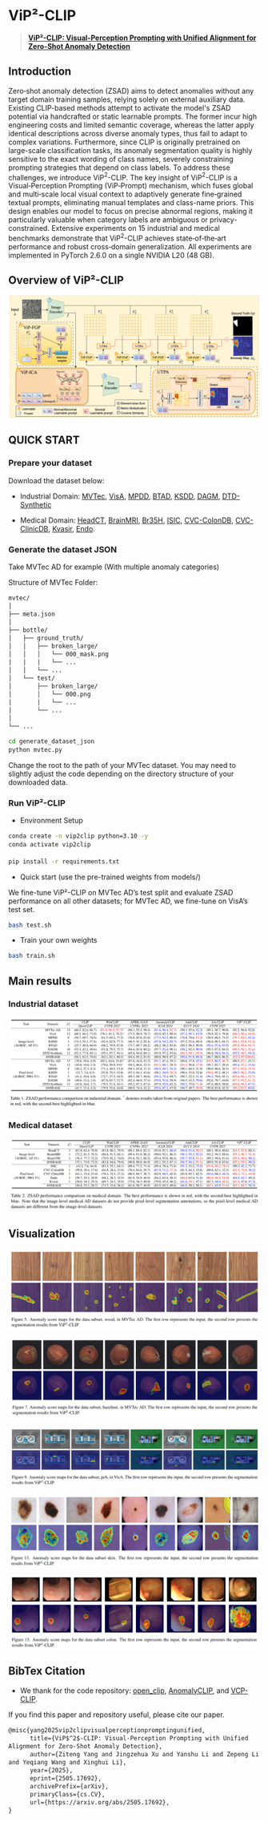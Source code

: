 # ViP²-CLIP
> [**ViP²-CLIP: Visual-Perception Prompting with Unified Alignment for Zero-Shot Anomaly Detection**](https://arxiv.org/pdf/2505.17692v3)

## Introduction 
Zero‑shot anomaly detection (ZSAD) aims to detect anomalies without any target domain training samples, relying solely on external auxiliary data. Existing CLIP-based methods attempt to activate the model's ZSAD potential via handcrafted or static learnable prompts. The former incur high engineering costs and limited semantic coverage, whereas the latter apply identical descriptions across diverse anomaly types, thus fail to adapt to complex variations. Furthermore, since CLIP is originally pretrained on large-scale classification tasks, its anomaly segmentation quality is highly sensitive to the exact wording of class names, severely constraining prompting strategies that depend on class labels. To address these challenges, we introduce ViP$^{2}$-CLIP. The key insight of ViP$^{2}$-CLIP is a Visual‑Perception Prompting (ViP‑Prompt) mechanism, which fuses global and multi‑scale local visual context to adaptively generate fine‑grained textual prompts, eliminating manual templates and class-name priors. This design enables our model to focus on precise abnormal regions, making it particularly valuable when category labels are ambiguous or privacy-constrained. Extensive experiments on 15 industrial and medical benchmarks demonstrate that ViP$^{2}$-CLIP achieves state‑of‑the‑art performance and robust cross‑domain generalization. All experiments are implemented in PyTorch 2.6.0 on a single NVIDIA L20 (48 GB).

## Overview of ViP²-CLIP
![overview](./assets/overall.png)

## QUICK START

### Prepare your dataset
Download the dataset below:

* Industrial Domain:
[MVTec](https://www.mvtec.com/company/research/datasets/mvtec-ad), [VisA](https://github.com/amazon-science/spot-diff), [MPDD](https://github.com/stepanje/MPDD), [BTAD](http://avires.dimi.uniud.it/papers/btad/btad.zip), [KSDD](https://drive.google.com/file/d/13UidsM1taqEAVV_JJTBiCV1D3KUBpmpj/view), [DAGM](https://www.kaggle.com/datasets/mhskjelvareid/dagm-2007-competition-dataset-optical-inspection), [DTD-Synthetic](https://drive.google.com/drive/folders/10OyPzvI3H6llCZBxKxFlKWt1Pw1tkMK1)

* Medical Domain:
[HeadCT](https://drive.google.com/file/d/1lSAUkgZXUFwTqyexS8km4ZZ3hW89i5aS/view?usp=sharing), [BrainMRI](https://www.kaggle.com/datasets/navoneel/brain-mri-images-for-brain-tumor-detection), [Br35H](https://www.kaggle.com/datasets/ahmedhamada0/brain-tumor-detection), [ISIC](https://drive.google.com/file/d/1UeuKgF1QYfT1jTlYHjxKB3tRjrFHfFDR/view?usp=sharing), [CVC-ColonDB](https://figshare.com/articles/figure/Polyp_DataSet_zip/21221579), [CVC-ClinicDB](https://figshare.com/articles/figure/Polyp_DataSet_zip/21221579), [Kvasir](https://figshare.com/articles/figure/Polyp_DataSet_zip/21221579), [Endo](https://drive.google.com/file/d/1LNpLkv5ZlEUzr_RPN5rdOHaqk0SkZa3m/view).


### Generate the dataset JSON
Take MVTec AD for example (With multiple anomaly categories)

Structure of MVTec Folder:
```
mvtec/
│
├── meta.json
│
├── bottle/
│   ├── ground_truth/
│   │   ├── broken_large/
│   │   │   └── 000_mask.png
|   |   |   └── ...
│   │   └── ...
│   └── test/
│       ├── broken_large/
│       │   └── 000.png
|       |   └── ...
│       └── ...
│   
└── ...
```

```bash
cd generate_dataset_json
python mvtec.py
```

Change the root to the path of your MVTec dataset. You may need to slightly adjust the code depending on the directory structure of your downloaded data. 


### Run ViP²-CLIP

* Environment Setup

```bash
conda create -n vip2clip python=3.10 -y
conda activate vip2clip

pip install -r requirements.txt
```

* Quick start (use the pre-trained weights from models/)

We fine-tune ViP²-CLIP on MVTec AD’s test split and evaluate ZSAD performance on all other datasets; for MVTec AD, we fine-tune on VisA’s test set.

```bash
bash test.sh
```
  
* Train your own weights
```bash
bash train.sh
```

## Main results 

### Industrial dataset
![industrial](./assets/1.png) 


### Medical dataset
![medical](./assets/2.png) 


## Visualization

![hazelnut](./assets/3.png) 

![capusle](./assets/4.png) 

![skin](./assets/5.png) 

![brain](./assets/6.png) 

![brain](./assets/7.png) 


## BibTex Citation

* We thank for the code repository: [open_clip](https://github.com/mlfoundations/open_clip), [AnomalyCLIP](https://github.com/zqhang/AnomalyCLIP), and [VCP-CLIP](https://github.com/xiaozhen228/VCP-CLIP).

If you find this paper and repository useful, please cite our paper.

```
@misc{yang2025vip2clipvisualperceptionpromptingunified,
      title={ViP$^2$-CLIP: Visual-Perception Prompting with Unified Alignment for Zero-Shot Anomaly Detection}, 
      author={Ziteng Yang and Jingzehua Xu and Yanshu Li and Zepeng Li and Yeqiang Wang and Xinghui Li},
      year={2025},
      eprint={2505.17692},
      archivePrefix={arXiv},
      primaryClass={cs.CV},
      url={https://arxiv.org/abs/2505.17692}, 
}
```




